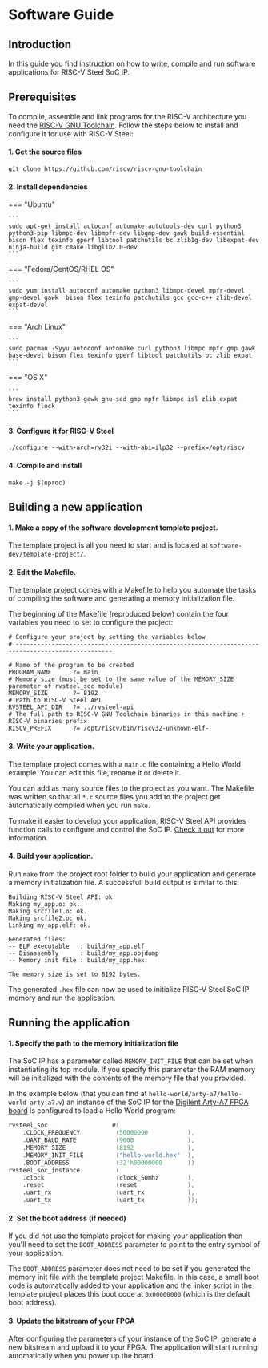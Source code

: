# Software Guide

## Introduction

In this guide you find instruction on how to write, compile and run software applications for RISC-V Steel SoC IP.

## Prerequisites

To compile, assemble and link programs for the RISC-V architecture you need the [RISC-V GNU Toolchain](https://github.com/riscv/riscv-gnu-toolchain). Follow the steps below to install and configure it for use with RISC-V Steel:

<h4>1. Get the source files</h4>

```
git clone https://github.com/riscv/riscv-gnu-toolchain
```

<h4>2. Install dependencies</h4>

=== "Ubuntu"

    ```
    sudo apt-get install autoconf automake autotools-dev curl python3 python3-pip libmpc-dev libmpfr-dev libgmp-dev gawk build-essential bison flex texinfo gperf libtool patchutils bc zlib1g-dev libexpat-dev ninja-build git cmake libglib2.0-dev
    ```

=== "Fedora/CentOS/RHEL OS"

    ```
    sudo yum install autoconf automake python3 libmpc-devel mpfr-devel gmp-devel gawk  bison flex texinfo patchutils gcc gcc-c++ zlib-devel expat-devel
    ```

=== "Arch Linux"

    ```
    sudo pacman -Syyu autoconf automake curl python3 libmpc mpfr gmp gawk base-devel bison flex texinfo gperf libtool patchutils bc zlib expat
    ```

=== "OS X"

    ```
    brew install python3 gawk gnu-sed gmp mpfr libmpc isl zlib expat texinfo flock
    ```

<h4>3. Configure it for RISC-V Steel</h4>

```
./configure --with-arch=rv32i --with-abi=ilp32 --prefix=/opt/riscv
```

<h4>4. Compile and install</h4>

```
make -j $(nproc)
```

## Building a new application

<h4>1. Make a copy of the software development template project.</h4>

The template project is all you need to start and is located at `software-dev/template-project/`.

<h4>2. Edit the Makefile.</h4>

The template project comes with a Makefile to help you automate the tasks of compiling the software and generating a memory initialization file.

The beginning of the Makefile (reproduced below) contain the four variables you need to set to configure the project:

```
# Configure your project by setting the variables below
# -------------------------------------------------------------------------------------------------

# Name of the program to be created
PROGRAM_NAME      ?= main
# Memory size (must be set to the same value of the MEMORY_SIZE parameter of rvsteel_soc module)
MEMORY_SIZE       ?= 8192
# Path to RISC-V Steel API
RVSTEEL_API_DIR   ?= ../rvsteel-api
# The full path to RISC-V GNU Toolchain binaries in this machine + RISC-V binaries prefix
RISCV_PREFIX      ?= /opt/riscv/bin/riscv32-unknown-elf-

```

<h4>3. Write your application.</h4>

The template project comes with a `main.c` file containing a Hello World example. You can edit this file, rename it or delete it.

You can add as many source files to the project as you want. The Makefile was written so that all `*.c` source files you add to the project get automatically compiled when you run `make`.

To make it easier to develop your application, RISC-V Steel API provides function calls to configure and control the SoC IP. [Check it out](#rvsteel-api-reference) for more information.

<h4>4. Build your application.</h4>

Run `make` from the project root folder to build your application and generate a memory initialization file. A successfull build output is similar to this:

```
Building RISC-V Steel API: ok.
Making my_app.o: ok.
Making srcfile1.o: ok.
Making srcfile2.o: ok.
Linking my_app.elf: ok.

Generated files:
-- ELF executable   : build/my_app.elf
-- Disassembly      : build/my_app.objdump
-- Memory init file : build/my_app.hex

The memory size is set to 8192 bytes.
```

The generated `.hex` file can now be used to initialize RISC-V Steel SoC IP memory and run the application.

## Running the application

<h4>1. Specify the path to the memory initialization file</h4>

The SoC IP has a parameter called `MEMORY_INIT_FILE` that can be set when instantiating its top module. If you specify this parameter the RAM memory will be initialized with the contents of the memory file that you provided. 

In the example below (that you can find at `hello-world/arty-a7/hello-world-arty-a7.v`) an instance of the SoC IP for the [Digilent Arty-A7 FPGA board](https://digilent.com/reference/programmable-logic/arty-a7/reference-manual) is configured to load a Hello World program:

```verilog
rvsteel_soc                  #(
    .CLOCK_FREQUENCY          (50000000           ),
    .UART_BAUD_RATE           (9600               ),
    .MEMORY_SIZE              (8192               ),
    .MEMORY_INIT_FILE         ("hello-world.hex"  ),
    .BOOT_ADDRESS             (32'h00000000       ))
rvsteel_soc_instance          ( 
    .clock                    (clock_50mhz        ),
    .reset                    (reset              ),
    .uart_rx                  (uart_rx            ),
    .uart_tx                  (uart_tx            ));
```

<h4>2. Set the boot address (if needed)</h4>

If you did not use the template project for making your application then you'll need to set the `BOOT_ADDRESS` parameter to point to the entry symbol of your application.

The `BOOT_ADDRESS` parameter does not need to be set if you generated the memory init file with the template project Makefile. In this case, a small boot code is automatically added to your application and the linker script in the template project places this boot code at `0x00000000` (which is the default boot address).

<h4>3. Update the bitstream of your FPGA</h4>

After configuring the parameters of your instance of the SoC IP, generate a new bitstream and upload it to your FPGA. The application will start running automatically when you power up the board.

</br>
</br>
